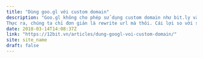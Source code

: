 ```yaml
---
title: "Dùng goo.gl với custom domain"
description: "Goo.gl không cho phép sử dụng custom domain như bit.ly và gói free của bit.ly cũng chỉ cho tối đa 500 link mà thôi, nên nếu bạn muốn sử dụng custom domain để rút gọn url mà không muốn tự host thì hãy tiếp tục đọc nhé.
Thực ra, chúng ta chỉ đơn giản là rewrite url mà thôi. Cái lợi so với self-host là dữ liệu ở trên các dịch vụ kia, bạn không bao giờ mất dữ liệu."
date: 2018-03-14T14:08:37Z
link: "https://12bit.vn/articles/dung-googl-voi-custom-domain/"
site: site_name
draft: false
---
```

